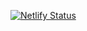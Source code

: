 [![Netlify Status](https://api.netlify.com/api/v1/badges/149b2007-ad52-4447-870e-0bd349a8db79/deploy-status)](https://app.netlify.com/sites/adnandevportfolio/deploys)
